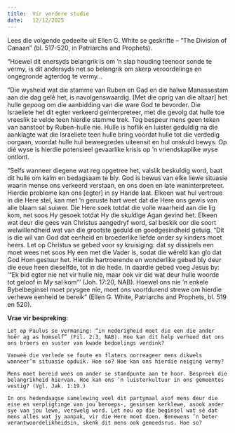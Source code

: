 ```yaml
---
title:  Vir verdere studie
date:   12/12/2025
---
```


Lees die volgende gedeelte uit Ellen G. White se geskrifte – “The Division of Canaan” (bl. 517-520, in Patriarchs and Prophets).

“Hoewel dit enersyds belangrik is om ’n slap houding teenoor sonde te vermy, is dit andersyds net so belangrik om skerp veroordelings en ongegronde agterdog te vermy…

“Die wysheid wat die stamme van Ruben en Gad en die halwe Manassestam aan die dag gelê het, is navolgenswaardig. [Met die oprig van die altaar] het hulle gepoog om die aanbidding van die ware God te bevorder. Die Israeliete het dit egter verkeerd geïnterpreteer, met die gevolg dat hulle toe vreeslik te velde teen hierdie stamme trek. Tog bespeur mens geen teken van aanstoot by Ruben-hulle nie. Hulle is hoflik en luister geduldig na die aanklagte wat die Israeliete teen hulle bring voordat hulle tot die verdedig oorgaan, voordat hulle hul beweegredes uiteensit en hul onskuld bewys. Op dié wyse is hierdie potensieel gevaarlike krisis op ’n vriendskaplike wyse ontlont.

“Selfs wanneer diegene wat reg opgetree het, valslik beskuldig word, baat dit hulle om kalm en bedagsaam te bly. God is bewus van elke liewe situasie waarin mense ons verkeerd verstaan, en ons doen en late waninterpreteer. Hierdie probleme kan ons [egter] in sy Hande laat. Elkeen wat hul vertroue in die Here stel, kan met ’n geruste hart weet dat die Here ons gewis van alle blaam sal suiwer. Die Here soek totdat die volle waarheid aan die lig kom, net soos Hy gesoek totdat Hy die skuldige Agan gevind het. Elkeen wat deur die gees van Christus aangedryf word, sal beskik oor die soort welwillendheid wat van die grootste geduld en goedgesindheid getuig. “Dit is die wil van God dat eenheid en broederlike liefde onder sy kinders moet heers. Let op Christus se gebed voor sy kruisiging: dat sy dissipels een moet wees net soos Hy een met die Vader is, sodat die wêreld kan glo dat God Hom gestuur het. Hierdie hartroerende en wonderlike gebed bly deur die eeue heen dieselfde, tot in die hede. In daardie gebed voeg Jesus by: ‘“Ek bid egter nie net vir hulle nie, maar ook vir dié wat deur hulle woorde tot geloof in My sal kom”’ (Joh. 17:20, NAB). Hoewel ons nie ’n enkele Bybelbeginsel moet prysgee nie, moet ons voortdurend strewe om hierdie verhewe eenheid te bereik” (Ellen G. White, Patriarchs and Prophets, bl. 519 en 520).

**Vrae vir bespreking:**

`Let op Paulus se vermaning: “in nederigheid moet die een die ander hoër ag as homself” (Fil. 2:3, NAB). Hoe kan dit help verhoed dat ons ons broers en suster van kwade bedoelings verdink?`

`Vanweë die verlede se foute en flaters oorreageer mens dikwels wanneer’n situasie opduik. Hoe so? Hoe kan ons hierdie neiging vermy?`

`Mens moet bereid wees om ander se standpunte aan te hoor. Bespreek die belangrikheid hiervan. Hoe kan ons ’n luisterkultuur in ons gemeentes vestig? (Vgl. Jak. 1:19.)`

`In ons hedendaagse samelewing voel dit partymaal asof mens deur die eise en verpligtinge van jou beroeps-, gesinsen kerklewe, asook ander sye van jou lewe, verswelg word. Let nou op die beginsel wat sê dat mens alles wat jy aanpak, vir die Here moet doen. Benewens ’n beter verantwoordelikheidsin, skenk dit mens ook gemoedsrus. Hoe so?`